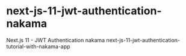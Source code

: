 # next-js-11-jwt-authentication-nakama
Next.js 11 - JWT Authentication nakama
next-js-11-jwt-authentication-tutorial-with-nakama-app
